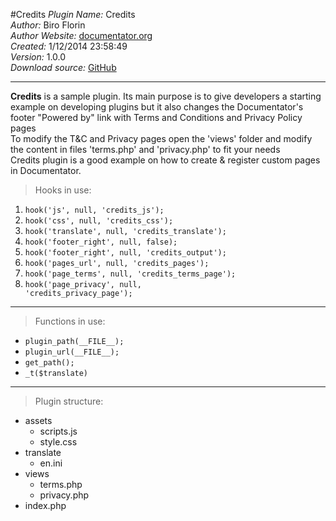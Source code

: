 #Credits
*Plugin Name:* Credits  
*Author:* Biro Florin  
*Author Website:* [documentator.org](http://documentator.org)  
*Created:* 1/12/2014 23:58:49  
*Version:* 1.0.0  
*Download source:*  [GitHub](#)  
***

**Credits** is a sample plugin. Its main purpose is to give developers a starting example on developing plugins but it also changes the Documentator's footer "Powered by" link with Terms and Conditions and Privacy Policy pages  
To modify the T&C and Privacy pages open the 'views' folder and modify the content in files 'terms.php' and 'privacy.php' to fit your needs  
Credits plugin is a good example on how to create & register custom pages in Documentator.

>Hooks in use:

1. <code>hook('js', null, 'credits\_js');</code>
2. <code>hook('css', null, 'credits\_css');</code>
3. <code>hook('translate', null, 'credits\_translate');</code>
4. <code>hook('footer\_right', null, false);</code>
5. <code>hook('footer\_right', null, 'credits\_output');</code>
6. <code>hook('pages\_url', null, 'credits_pages');</code>
7. <code>hook('page\_terms', null, 'credits\_terms\_page');</code>
8. <code>hook('page\_privacy', null, 'credits\_privacy\_page');</code>

***

>Functions in use:

* <code>plugin\_path(\_\_FILE\_\_);</code>
* <code>plugin\_url(\_\_FILE\_\_);</code>
* <code>get\_path();</code>
* <code>\_t($translate)</code>

***

>Plugin structure:

* assets  
  * scripts.js  
  * style.css  
* translate  
  * en.ini  
* views  
  * terms.php  
  * privacy.php
* index.php
